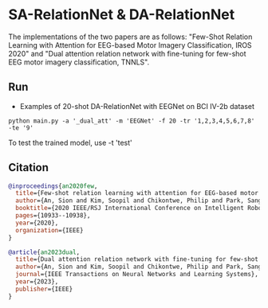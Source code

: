 # SA-RelationNet & DA-RelationNet
The implementations of the two papers are as follows:
"Few-Shot Relation Learning with Attention for EEG-based Motor Imagery Classification, IROS 2020" and 
"Dual attention relation network with fine-tuning for few-shot EEG motor imagery classification, TNNLS".

## Run
* Examples of 20-shot DA-RelationNet with EEGNet on BCI IV-2b dataset 
```
python main.py -a '_dual_att' -m 'EEGNet' -f 20 -tr '1,2,3,4,5,6,7,8' -te '9'
```
To test the trained model, use -t 'test'

## Citation
```bibtex
@inproceedings{an2020few,
  title={Few-shot relation learning with attention for EEG-based motor imagery classification},
  author={An, Sion and Kim, Soopil and Chikontwe, Philip and Park, Sang Hyun},
  booktitle={2020 IEEE/RSJ International Conference on Intelligent Robots and Systems (IROS)},
  pages={10933--10938},
  year={2020},
  organization={IEEE}
}

@article{an2023dual,
  title={Dual attention relation network with fine-tuning for few-shot EEG motor imagery classification},
  author={An, Sion and Kim, Soopil and Chikontwe, Philip and Park, Sang Hyun},
  journal={IEEE Transactions on Neural Networks and Learning Systems},
  year={2023},
  publisher={IEEE}
}
```
